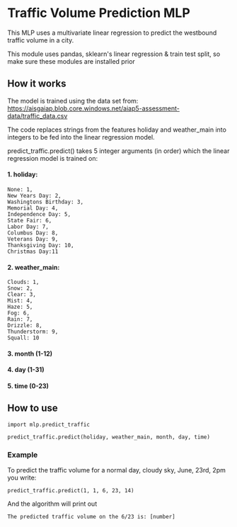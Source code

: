 # Traffic Volume Prediction MLP

This MLP uses a multivariate linear regression to predict the westbound traffic volume in a city. 

This module uses pandas, sklearn's linear regression & train test split, so make sure these modules are installed prior

##  How it works

The model is trained using the data set from: https://aisgaiap.blob.core.windows.net/aiap5-assessment-data/traffic_data.csv

The code replaces strings from the features holiday and weather_main into integers to be fed into the linear regression model.

predict_traffic.predict() takes 5 integer arguments (in order) which the linear regression model is trained on:
#### 1. holiday:

    None: 1,
    New Years Day: 2, 
    Washingtons Birthday: 3,
    Memorial Day: 4,
    Independence Day: 5,
    State Fair: 6,
    Labor Day: 7,
    Columbus Day: 8,
    Veterans Day: 9,
    Thanksgiving Day: 10,
    Christmas Day:11
     
     
#### 2. weather_main:

    Clouds: 1,
    Snow: 2,
    Clear: 3,
    Mist: 4,
    Haze: 5,
    Fog: 6,
    Rain: 7,
    Drizzle: 8,
    Thunderstorm: 9,
    Squall: 10


#### 3. month (1-12)
#### 4. day (1-31)
#### 5. time (0-23)

## How to use

```
import mlp.predict_traffic

predict_traffic.predict(holiday, weather_main, month, day, time)
```

### Example

To predict the traffic volume for a normal day, cloudy sky, June, 23rd, 2pm you write:
```
predict_traffic.predict(1, 1, 6, 23, 14)
```

And the algorithm will print out 

```
The predicted traffic volume on the 6/23 is: [number]
```


```python

```

